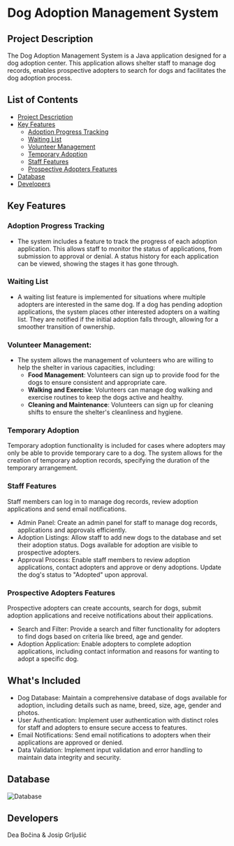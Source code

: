 # Dog Adoption Management System
## Project Description
The Dog Adoption Management System is a Java application designed for a dog adoption center. This application allows shelter staff to manage dog records, enables prospective adopters to search for dogs and facilitates the dog adoption process.

## List of Contents
- [Project Description](#project-description)
- [Key Features](#key-features)
    - [Adoption Progress Tracking](#adoption-progress-tracking)
    - [Waiting List](#waiting-list)
    - [Volunteer Management](#volunteer-management)
    - [Temporary Adoption](#temporary-adoption)
  - [Staff Features](#staff-features)
  - [Prospective Adopters Features](#prospective-adopters-features)
- [Database](#database)
- [Developers](#developers)

## Key Features

### Adoption Progress Tracking
- The system includes a feature to track the progress of each adoption application. This allows staff to monitor the status of applications, from submission to approval or denial. A status history for each application can be viewed, showing the stages it has gone through.

### Waiting List
- A waiting list feature is implemented for situations where multiple adopters are interested in the same dog. If a dog has pending adoption applications, the system places other interested adopters on a waiting list. They are notified if the initial adoption falls through, allowing for a smoother transition of ownership.

### Volunteer Management: 
- The system allows the management of volunteers who are willing to help the shelter in various capacities, including:
  - **Food Management**: Volunteers can sign up to provide food for the dogs to ensure consistent and appropriate care.
  - **Walking and Exercise**: Volunteers can manage dog walking and exercise routines to keep the dogs active and healthy.
  - **Cleaning and Maintenance**: Volunteers can sign up for cleaning shifts to ensure the shelter's cleanliness and hygiene.

### Temporary Adoption
Temporary adoption functionality is included for cases where adopters may only be able to provide temporary care to a dog. The system allows for the creation of temporary adoption records, specifying the duration of the temporary arrangement.

### Staff Features
Staff members can log in to manage dog records, review adoption applications and send email notifications.
- Admin Panel: Create an admin panel for staff to manage dog records, applications and approvals efficiently.
- Adoption Listings: Allow staff to add new dogs to the database and set their adoption status. Dogs available for adoption are visible to prospective adopters.
- Approval Process: Enable staff members to review adoption applications, contact adopters and approve or deny adoptions. Update the dog's status to "Adopted" upon approval.

### Prospective Adopters Features
Prospective adopters can create accounts, search for dogs, submit adoption applications and receive notifications about their applications.
- Search and Filter: Provide a search and filter functionality for adopters to find dogs based on criteria like breed, age and gender.
- Adoption Application: Enable adopters to complete adoption applications, including contact information and reasons for wanting to adopt a specific dog.

## What's Included
- Dog Database: Maintain a comprehensive database of dogs available for adoption, including details such as name, breed, size, age, gender and photos.
- User Authentication: Implement user authentication with distinct roles for staff and adopters to ensure secure access to features.
- Email Notifications: Send email notifications to adopters when their applications are approved or denied.
- Data Validation: Implement input validation and error handling to maintain data integrity and security.

## Database
![Database](https://github.com/OSS-Java-Seminar-2023/dog-adoption-management-system/assets/146820239/2a2fe444-ed93-4799-9681-aeb9f90e850e)

## Developers
Dea Bočina & Josip Grljušić

